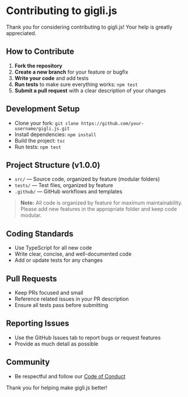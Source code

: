 # Contributing to gigli.js

Thank you for considering contributing to gigli.js! Your help is greatly appreciated.

## How to Contribute

1. **Fork the repository**
2. **Create a new branch** for your feature or bugfix
3. **Write your code** and add tests
4. **Run tests** to make sure everything works: `npm test`
5. **Submit a pull request** with a clear description of your changes

## Development Setup

- Clone your fork: `git clone https://github.com/your-username/gigli.js.git`
- Install dependencies: `npm install`
- Build the project: `tsc`
- Run tests: `npm test`

## Project Structure (v1.0.0)

- `src/` — Source code, organized by feature (modular folders)
- `tests/` — Test files, organized by feature
- `.github/` — GitHub workflows and templates

> **Note:** All code is organized by feature for maximum maintainability. Please add new features in the appropriate folder and keep code modular.

## Coding Standards

- Use TypeScript for all new code
- Write clear, concise, and well-documented code
- Add or update tests for any changes

## Pull Requests

- Keep PRs focused and small
- Reference related issues in your PR description
- Ensure all tests pass before submitting

## Reporting Issues

- Use the GitHub Issues tab to report bugs or request features
- Provide as much detail as possible

## Community

- Be respectful and follow our [Code of Conduct](CODE_OF_CONDUCT.md)

Thank you for helping make gigli.js better!
